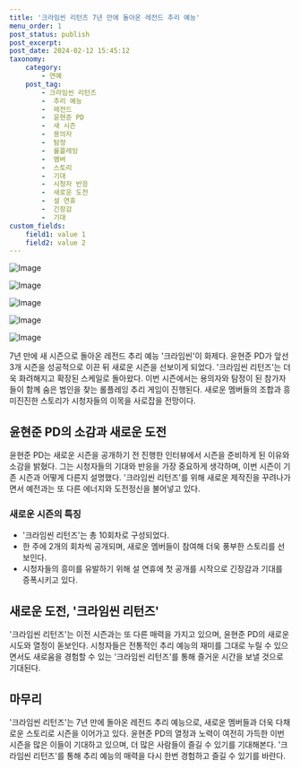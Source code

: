 ```yaml
---
title: '크라임씬 리턴즈 7년 만에 돌아온 레전드 추리 예능'
menu_order: 1
post_status: publish
post_excerpt: 
post_date: 2024-02-12 15:45:12
taxonomy:
    category:
        - 연예
    post_tag:
        - 크라임씬 리턴즈
        -  추리 예능
        -  레전드
        -  윤현준 PD
        -  새 시즌
        -  용의자
        -  탐정
        -  롤플레잉
        -  멤버
        -  스토리
        -  기대
        -  시청자 반응
        -  새로운 도전
        -  설 연휴
        -  긴장감
        -  기대
custom_fields:
    field1: value 1
    field2: value 2
---
```


![Image](https://ssl.pstatic.net/mimgnews/image/018/2024/02/12/0005671512_001_20240212070201046.jpg?type=w540)

![Image](https://mimgnews.pstatic.net/image/018/2024/02/12/0005671512_002_20240212070201077.jpg?type=w540)

![Image](https://ssl.pstatic.net/mimgnews/image/018/2024/02/12/0005671512_003_20240212070201107.jpg?type=w540)

![Image](https://mimgnews.pstatic.net/image/018/2024/02/12/0005671512_004_20240212070201121.jpg?type=w540)

![Image](https://ssl.pstatic.net/mimgnews/image/018/2024/02/12/0005671512_005_20240212070201132.jpg?type=w540)

7년 만에 새 시즌으로 돌아온 레전드 추리 예능 '크라임씬'이 화제다. 윤현준 PD가 앞선 3개 시즌을 성공적으로 이끈 뒤 새로운 시즌을 선보이게 되었다. '크라임씬 리턴즈'는 더욱 화려해지고 확장된 스케일로 돌아왔다. 이번 시즌에서는 용의자와 탐정이 된 참가자들이 함께 숨은 범인을 찾는 롤플레잉 추리 게임이 진행된다. 새로운 멤버들의 조합과 흥미진진한 스토리가 시청자들의 이목을 사로잡을 전망이다.
## 윤현준 PD의 소감과 새로운 도전
윤현준 PD는 새로운 시즌을 공개하기 전 진행한 인터뷰에서 시즌을 준비하게 된 이유와 소감을 밝혔다. 그는 시청자들의 기대와 반응을 가장 중요하게 생각하며, 이번 시즌이 기존 시즌과 어떻게 다른지 설명했다. '크라임씬 리턴즈'를 위해 새로운 제작진을 꾸려나가면서 예전과는 또 다른 에너지와 도전정신을 불어넣고 있다.
### 새로운 시즌의 특징
- '크라임씬 리턴즈'는 총 10회차로 구성되었다.
- 한 주에 2개의 회차씩 공개되며, 새로운 멤버들이 참여해 더욱 풍부한 스토리를 선보인다.
- 시청자들의 흥미를 유발하기 위해 설 연휴에 첫 공개를 시작으로 긴장감과 기대를 증폭시키고 있다.
## 새로운 도전, '크라임씬 리턴즈'
'크라임씬 리턴즈'는 이전 시즌과는 또 다른 매력을 가지고 있으며, 윤현준 PD의 새로운 시도와 열정이 돋보인다. 시청자들은 전통적인 추리 예능의 재미를 그대로 누릴 수 있으면서도 새로움을 경험할 수 있는 '크라임씬 리턴즈'를 통해 즐거운 시간을 보낼 것으로 기대된다.
## 마무리
'크라임씬 리턴즈'는 7년 만에 돌아온 레전드 추리 예능으로, 새로운 멤버들과 더욱 다채로운 스토리로 시즌을 이어가고 있다. 윤현준 PD의 열정과 노력이 여전히 가득한 이번 시즌을 많은 이들이 기대하고 있으며, 더 많은 사람들이 즐길 수 있기를 기대해본다. '크라임씬 리턴즈'를 통해 추리 예능의 매력을 다시 한번 경험하고 즐길 수 있기를 바란다.
